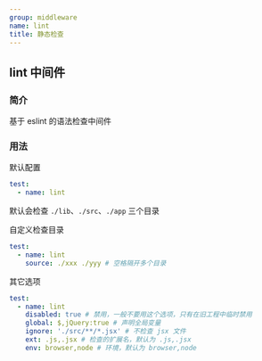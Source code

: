 ```yaml
---
group: middleware
name: lint
title: 静态检查
---
```


## lint 中间件

### 简介

基于 eslint 的语法检查中间件

### 用法

默认配置

```yml
test:
  - name: lint
```

默认会检查 `./lib`、`./src`、`./app` 三个目录

自定义检查目录

```yml
test:
  - name: lint
    source: ./xxx ./yyy # 空格隔开多个目录
```

其它选项

```yml
test:
  - name: lint
    disabled: true # 禁用，一般不要用这个选项，只有在旧工程中临时禁用
    global: $,jQuery:true # 声明全局变量
    ignore: './src/**/*.jsx' # 不检查 jsx 文件
    ext: .js,.jsx # 检查的扩展名，默认为 .js,.jsx
    env: browser,node # 环境，默认为 browser,node
```

